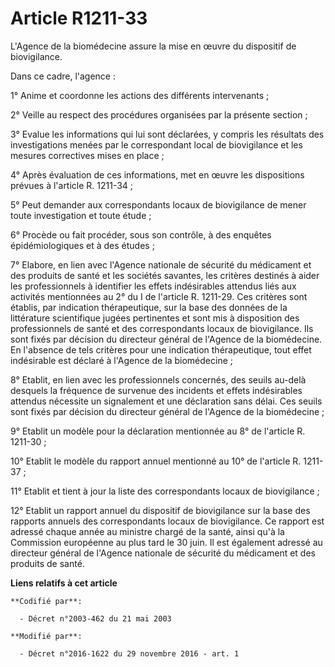 # Article R1211-33

L'Agence de la biomédecine assure la mise en œuvre du dispositif de biovigilance. 

Dans ce cadre, l'agence : 

1° Anime et coordonne les actions des différents intervenants ; 

2° Veille au respect des procédures organisées par la présente section ; 

3° Evalue les informations qui lui sont déclarées, y compris les  résultats des investigations menées par le correspondant
local de  biovigilance et les mesures correctives mises en place ; 

4° Après évaluation de ces informations, met en œuvre les dispositions prévues à l'article R. 1211-34 ; 

5° Peut demander aux correspondants locaux de biovigilance de mener toute investigation et toute étude ; 

6° Procède ou fait procéder, sous son contrôle, à des enquêtes épidémiologiques et à des études ; 

7° Elabore, en lien avec l'Agence nationale de sécurité du médicament  et des produits de santé et les sociétés savantes, les
critères destinés  à aider les professionnels à identifier les effets indésirables  attendus liés aux activités mentionnées
au 2° du I de l'article R.  1211-29. Ces critères sont établis, par indication thérapeutique, sur la  base des données de la
littérature scientifique jugées pertinentes et  sont mis à disposition des professionnels de santé et des correspondants
locaux de biovigilance. Ils sont fixés par décision du directeur  général de l'Agence de la biomédecine. En l'absence de tels
critères  pour une indication thérapeutique, tout effet indésirable est déclaré à  l'Agence de la biomédecine ; 

8° Etablit, en lien  avec les professionnels concernés, des seuils au-delà desquels la  fréquence de survenue des incidents
et effets indésirables attendus  nécessite un signalement et une déclaration sans délai. Ces seuils sont  fixés par décision
du directeur général de l'Agence de la biomédecine ; 

9° Etablit un modèle pour la déclaration mentionnée au 8° de l'article R. 1211-30 ; 

10° Etablit le modèle du rapport annuel mentionné au 10° de l'article R. 1211-37 ; 

11° Etablit et tient à jour la liste des correspondants locaux de biovigilance ; 

12° Etablit un rapport annuel du dispositif de biovigilance sur la base  des rapports annuels des correspondants locaux de
biovigilance. Ce  rapport est adressé chaque année au ministre chargé de la santé, ainsi  qu'à la Commission européenne au
plus tard le 30 juin. Il est également  adressé au directeur général de l'Agence nationale de sécurité du  médicament et des
produits de santé.

**Liens relatifs à cet article**

	**Codifié par**:

	  - Décret n°2003-462 du 21 mai 2003

	**Modifié par**:

	  - Décret n°2016-1622 du 29 novembre 2016 - art. 1
